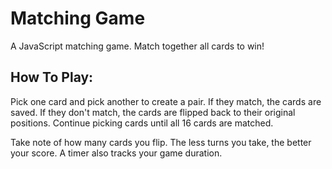 # Matching Game

A JavaScript matching game. Match together all cards to win!

## How To Play:

Pick one card and pick another to create a pair. If they match, the cards are saved. If they don't match, the cards are flipped back to their original positions. Continue picking cards until all 16 cards are matched.

Take note of how many cards you flip. The less turns you take, the better your score. A timer also tracks your game duration.